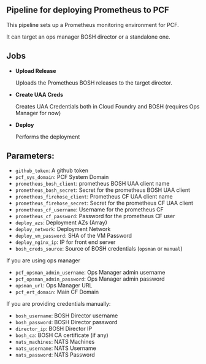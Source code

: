 ## Pipeline for deploying Prometheus to PCF

This pipeline sets up a Prometheus monitoring environment for PCF.

It can target an ops manager BOSH director or a standalone one.

## Jobs

- **Upload Release**

  Uploads the Prometheus BOSH releases to the target director.

- **Create UAA Creds**

  Creates UAA Credentials both in Cloud Foundry and BOSH (requires Ops Manager for now)

- **Deploy**

  Performs the deployment

## Parameters:


  - `github_token`: A github token
  - `pcf_sys_domain`: PCF System Domain
  - `prometheus_bosh_client`: prometheus BOSH UAA client name
  - `prometheus_bosh_secret`: Secret for the prometheus BOSH UAA client
  - `prometheus_firehose_client`: Prometheus CF UAA client name
  - `prometheus_firehose_secret`: Secret for the prometheus CF UAA client
  - `prometheus_cf_username`: Username for the prometheus CF
  - `prometheus_cf_password`: Password for the prometheus CF user
  - `deploy_azs`: Deployment AZs (Array)
  - `deploy_network`: Deployment Network
  - `deploy_vm_password`: SHA of the VM Password
  - `deploy_nginx_ip`: IP for front end server
  - `bosh_creds_source`: Source of BOSH credentials (`opsman` or `manual`)

If you are using ops manager
  - `pcf_opsman_admin_username`: Ops Manager admin username
  - `pcf_opsman_admin_password`: Ops Manager admin password
  - `opsman_url`: Ops Manager URL
  - `pcf_ert_domain`: Main CF Domain

If you are providing credentials manually:

 - `bosh_username`: BOSH Director username
 - `bosh_password`: BOSH Director password
 -  `director_ip`: BOSH Director IP
 - `bosh_ca`: BOSH CA certificate (if any)
 - `nats_machines`: NATS Machines
 - `nats_username`: NATS Username
 - `nats_password`: NATS Password

